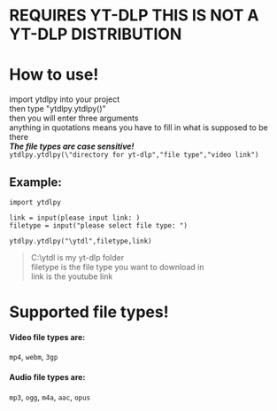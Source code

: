 # REQUIRES YT-DLP THIS IS NOT A YT-DLP DISTRIBUTION
# How to use!  
import ytdlpy into your project  
then type "ytdlpy.ytdlpy()"  
then you will enter three arguments  
anything in quotations means you have to fill in what is supposed to be there  
***The file types are case sensitive!***  
`ytdlpy.ytdlpy(\"directory for yt-dlp","file type","video link")`  
## Example:  
```
import ytdlpy

link = input(please input link: )
filetype = input("please select file type: ")

ytdlpy.ytdlpy("\ytdl",filetype,link)
```  
> C:\ytdl is my yt-dlp folder  
> filetype is the file type you want to download in  
> link is the youtube link  
  
  
# Supported file types!  
#### Video file types are:  
`mp4`, `webm`, `3gp`  
#### Audio file types are:  
`mp3`, `ogg`, `m4a`, `aac`, `opus`
